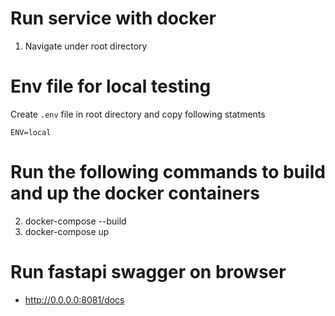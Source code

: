 # Run service with docker 
1. Navigate under root directory

# Env file for local testing
Create `.env` file in root directory and copy following statments
```
ENV=local
```

# Run the following commands to build and up the docker containers
2. docker-compose --build
3. docker-compose up

# Run fastapi swagger on browser
 - http://0.0.0.0:8081/docs
